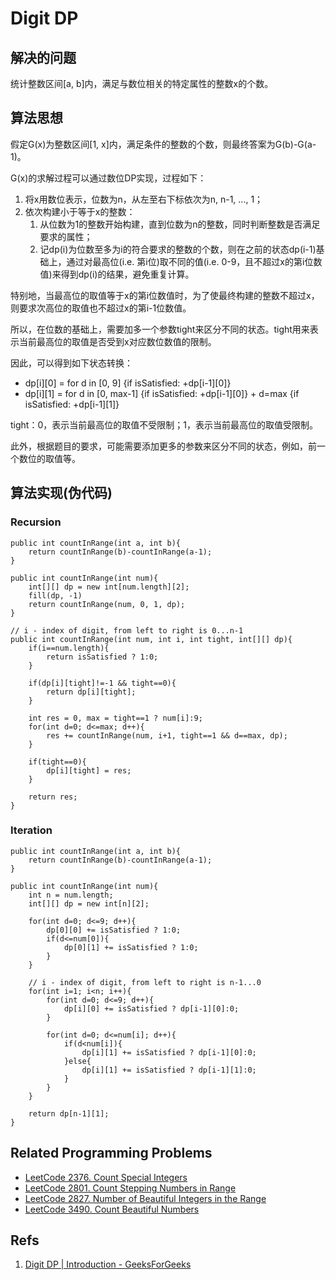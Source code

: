 # Digit DP

## 解决的问题

统计整数区间[a, b]内，满足与数位相关的特定属性的整数x的个数。

## 算法思想

假定G(x)为整数区间[1, x]内，满足条件的整数的个数，则最终答案为G(b)-G(a-1)。

G(x)的求解过程可以通过数位DP实现，过程如下：

1. 将x用数位表示，位数为n，从左至右下标依次为n, n-1, ..., 1；
2. 依次构建小于等于x的整数：
    1. 从位数为1的整数开始构建，直到位数为n的整数，同时判断整数是否满足要求的属性；
    2. 记dp(i)为位数至多为i的符合要求的整数的个数，则在之前的状态dp(i-1)基础上，通过对最高位(i.e. 第i位)取不同的值(i.e. 0-9，且不超过x的第i位数值)来得到dp(i)的结果，避免重复计算。

特别地，当最高位的取值等于x的第i位数值时，为了使最终构建的整数不超过x，则要求次高位的取值也不超过x的第i-1位数值。

所以，在位数的基础上，需要加多一个参数tight来区分不同的状态。tight用来表示当前最高位的取值是否受到x对应数位数值的限制。

因此，可以得到如下状态转换：

* dp[i][0] = for d in [0, 9] {if isSatisfied: +dp[i-1][0]}
* dp[i][1] = for d in [0, max-1] {if isSatisfied: +dp[i-1][0]} + d=max {if isSatisfied: +dp[i-1][1]}

tight：0，表示当前最高位的取值不受限制；1，表示当前最高位的取值受限制。

此外，根据题目的要求，可能需要添加更多的参数来区分不同的状态，例如，前一个数位的取值等。

## 算法实现(伪代码)

### Recursion

```
public int countInRange(int a, int b){
    return countInRange(b)-countInRange(a-1);
}

public int countInRange(int num){
    int[][] dp = new int[num.length][2];
    fill(dp, -1)
    return countInRange(num, 0, 1, dp);
}

// i - index of digit, from left to right is 0...n-1
public int countInRange(int num, int i, int tight, int[][] dp){
    if(i==num.length){
        return isSatisfied ? 1:0;
    }
    
    if(dp[i][tight]!=-1 && tight==0){
        return dp[i][tight];
    }
    
    int res = 0, max = tight==1 ? num[i]:9;
    for(int d=0; d<=max; d++){
        res += countInRange(num, i+1, tight==1 && d==max, dp);
    }
    
    if(tight==0){
        dp[i][tight] = res;
    }
    
    return res;
}
```

### Iteration

```
public int countInRange(int a, int b){
    return countInRange(b)-countInRange(a-1);
}

public int countInRange(int num){
    int n = num.length;
    int[][] dp = new int[n][2];
    
    for(int d=0; d<=9; d++){
        dp[0][0] += isSatisfied ? 1:0;
        if(d<=num[0]){
            dp[0][1] += isSatisfied ? 1:0;
        }
    }
    
    // i - index of digit, from left to right is n-1...0
    for(int i=1; i<n; i++){
        for(int d=0; d<=9; d++){
            dp[i][0] += isSatisfied ? dp[i-1][0]:0;
        }
        
        for(int d=0; d<=num[i]; d++){
            if(d<num[i]){
                dp[i][1] += isSatisfied ? dp[i-1][0]:0;
            }else{
                dp[i][1] += isSatisfied ? dp[i-1][1]:0;
            }
        }
    }
    
    return dp[n-1][1];
}
```

## Related Programming Problems

* [LeetCode 2376. Count Special Integers](https://leetcode.com/problems/count-special-integers/)
* [LeetCode 2801. Count Stepping Numbers in Range](https://leetcode.com/problems/count-stepping-numbers-in-range/)
* [LeetCode 2827. Number of Beautiful Integers in the Range](https://leetcode.com/problems/number-of-beautiful-integers-in-the-range/)
* [LeetCode 3490. Count Beautiful Numbers](https://leetcode.com/problems/count-beautiful-numbers/)

## Refs

1. [Digit DP | Introduction - GeeksForGeeks](https://www.geeksforgeeks.org/digit-dp-introduction/)